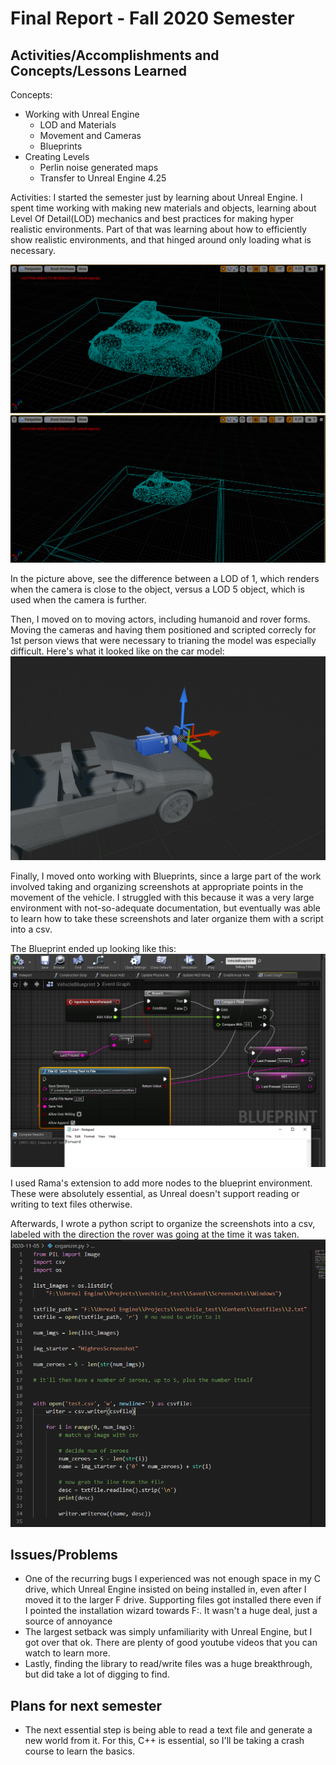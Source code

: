 # Final Report - Fall 2020 Semester #

## Activities/Accomplishments and Concepts/Lessons Learned ##
Concepts:
- Working with Unreal Engine
    - LOD and Materials
    - Movement and Cameras
    - Blueprints
- Creating Levels
    - Perlin noise generated maps
    - Transfer to Unreal Engine 4.25

Activities:
I started the semester just by learning about Unreal Engine. I spent time working with making new materials and 
objects, learning about Level Of Detail(LOD) mechanics and best practices for making hyper realistic environments. Part of that was learning about how to efficiently show realistic environments, and that hinged around only loading what is necessary.


![LOD 1](../assets\2021-01-25-final-report-fall2020-kayala\lod1Rock.png)
![LOD 5](../assets\2021-01-25-final-report-fall2020-kayala/lod5rock.png)

In the picture above, see the difference between a LOD of 1, which renders when the camera is close to the object, versus a LOD 5 object, which is used when the camera is further. 

Then, I moved on to moving actors, including humanoid and rover forms. Moving the cameras and having them positioned and scripted correcly for 1st person views that were necessary to trianing the model was especially difficult. Here's what it looked like on the car model:
![](../assets\2021-01-25-final-report-fall2020-kayala/vehicle-cam.png)

Finally, I moved onto working with Blueprints, since a large part of the work involved taking and organizing screenshots at appropriate points in the movement of the vehicle. I struggled with this because it was a very large environment with not-so-adequate documentation, but eventually was able to learn how to take these screenshots and later organize them with a script into a csv. 

The Blueprint ended up looking like this:
![](../assets\2021-01-25-final-report-fall2020-kayala/full-logging.png)

I used Rama's extension to add more nodes to the blueprint environment. These were absolutely essential, as Unreal doesn't support reading or writing to text files otherwise. 

Afterwards, I wrote a python script to organize the screenshots into a csv, labeled with the direction the rover was going at the time it was taken. 
![](../assets\2021-01-25-final-report-fall2020-kayala/py-script.png)

## Issues/Problems
- One of the recurring bugs I experienced was not enough space in my C drive, which Unreal Engine insisted on being installed in, even after I moved it to the larger F drive. Supporting files got installed there even if I pointed the installation wizard towards F:. It wasn't a huge deal, just a source of annoyance
- The largest setback was simply unfamiliarity with Unreal Engine, but I got over that ok. There are plenty of good youtube videos that you can watch to learn more. 
- Lastly, finding the library to read/write files was a huge breakthrough, but did take a lot of digging to find. 

## Plans for next semester
- The next essential step is being able to read a text file and generate a new world from it. For this, C++ is essential, so I'll be taking a crash course to learn the basics. 
